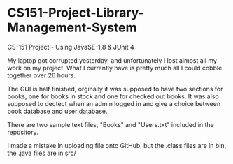 # CS151-Project-Library-Management-System
CS-151 Project - Using JavaSE-1.8 & JUnit 4

My laptop got corrupted yesterday, and unfortunately I lost almost all my work on my project.
What I currently have is pretty much all I could cobble together over 26 hours.

The GUI is half finished, orginally it was supposed to have two sections for books, one for books in stock and one for checked out books.
It was also supposed to dectect when an admin logged in and give a choice between book database and user database.

There are two sample text files, "Books" and "Users.txt" included in the repository.

I made a mistake in uploading file onto GitHub, but the .class files are in bin, the .java files are in src/
